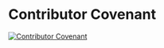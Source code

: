 # Contributor Covenant
[![Contributor Covenant](https://img.shields.io/badge/Contributor%20Covenant-2.1-4baaaa.svg)](https://github.com/track-asia/track-asia/blob/main/CODE_OF_CONDUCT.md)